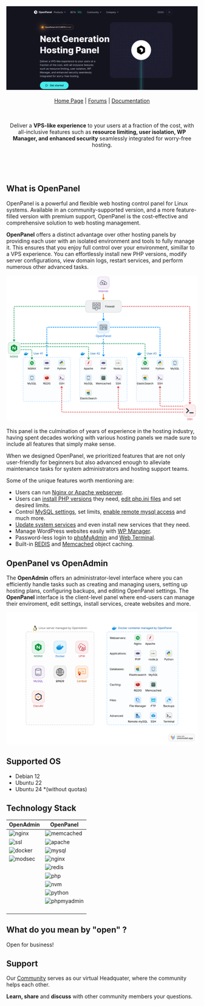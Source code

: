 <div align="center">
<a href="https://openpanel.co/">
    <img alt="website" src="/documentation/static/img/openpanel_social.png">
</a>
  
<br/>
<br/>

<div align="center">
    <a href="https://openpanel.co">Home Page</a> |
    <a href="https://community.openpanel.co/">Forums</a> |
    <a href="https://openpanel.co/docs/admin/intro/">Documentation</a>
</div>
</div>

<br/>
<br/>

<div align="center"> 
    
Deliver a <strong>VPS-like experience</strong> to your users at a fraction of the cost, with all-inclusive features such as <strong>resource limiting, user isolation, WP Manager, and enhanced security</strong> seamlessly integrated for worry-free hosting.

<br />
<br />

</div>
<br/>

## What is OpenPanel

OpenPanel is a powerful and flexible web hosting control panel for Linux systems. Available in an community-supported version, and a more feature-filled version with premium support, OpenPanel is the cost-effective and comprehensive solution to web hosting management.

**OpenPanel** offers a distinct advantage over other hosting panels by providing each user with an isolated environment and tools to fully manage it. This ensures that you enjoy full control over your environment, simillar to a VPS experience. You can effortlessly install new PHP versions, modify server configurations, view domain logs, restart services, and perform numerous other advanced tasks.

[![openpanel scheme](/documentation/static/img/admin/openpanel_scheme.png)](https://openpanel.co/docs/panel/intro/)

This panel is the culmination of years of experience in the hosting industry, having spent decades working with various hosting panels we made sure to include all features that simply make sense.

When we designed OpenPanel, we prioritized features that are not only user-friendly for beginners but also advanced enough to alleviate maintenance tasks for system administrators and hosting support teams.

Some of the unique features worth mentioning are:

- Users can run [Nginx or Apache webserver](https://openpanel.co/docs/admin/plans/hosting_plans/#list-hosting-plans).
- Users can [install PHP versions](https://openpanel.co/docs/panel/advanced/server_settings#install-php-version) they need, [edit php.ini files](https://openpanel.co/docs/panel/advanced/server_settings#phpini-editor) and set desired limits.
- Control [MySQL settings](https://openpanel.co/docs/panel/advanced/server_settings#mysql-settings), set limits, [enable remote mysql access](https://openpanel.co/docs/panel/databases/remote) and much more.
- [Update system services](https://openpanel.co/docs/panel/advanced/server_settings#service-status) and even install new services that they need.
- Manage WordPress websites easily with [WP Manager](https://openpanel.co/docs/panel/applications/wordpress).
- Password-less login to [phpMyAdmin](https://openpanel.co/docs/panel/databases/phpmyadmin) and [Web Terminal](https://openpanel.co/docs/panel/advanced/terminal).
- Built-in [REDIS](https://openpanel.co/docs/panel/caching/Redis) and [Memcached](https://openpanel.co/docs/panel/caching/Memcached) object caching.

## OpenPanel vs OpenAdmin


The **OpenAdmin** offers an administrator-level interface where you can efficiently handle tasks such as creating and managing users, setting up hosting plans, configuring backups, and editing OpenPanel settings.
The **OpenPanel** interface is the client-level panel where end-users can manage their enviroment, edit settings, install services, create websites and more.

[![openpanel-vs-openadmin](/documentation/static/img/admin/openpanel_vs_openadmin.svg)](https://openpanel.co/docs/admin/intro/)


## Supported OS

- Debian 12
- Ubuntu 22
- Ubuntu 24 *(without quotas)

## Technology Stack


| OpenAdmin |  OpenPanel |
|------------------|---|
|         ![nginx](https://img.shields.io/badge/Nginx-1.22--1.26-blue?logo=nginx&logoColor=white)         |  ![memcached](https://img.shields.io/badge/Memcached-1.4--1.6-blue) |
|           ![ssl](https://img.shields.io/badge/Let'sEncrypt-green?logo=letsencrypt&logoColor=white)       | ![apache](https://img.shields.io/badge/Apache-2.4-7aba03?logo=apache&logoColor=white)  |
|           ![docker](https://img.shields.io/badge/Docker-blue?logo=docker&logoColor=white)       |  ![mysql](https://img.shields.io/badge/MySQL-5.5--8.2-blue?logo=mysql&logoColor=white)  |
|           ![modsec](https://img.shields.io/badge/ModSecurity-WAF-blue?logo=modsecurity&logoColor=white)       |  ![nginx](https://img.shields.io/badge/Nginx-1.22--1.26-blue?logo=nginx&logoColor=white) |
|                  | ![redis](https://img.shields.io/badge/Redis-3.0--7.2-blue?logo=redis&logoColor=white)  |
|                  |  ![php](https://img.shields.io/badge/PHP-5.4--8.3-blue?logo=php&logoColor=white) |
|                  |  ![nvm](https://img.shields.io/badge/NVM-1.1.12-7aba03?logo=node.js&logoColor=white) |
|                  |  ![python](https://img.shields.io/badge/Python-3.8--3.12-blue?logo=python&logoColor=white) |
|                  | ![phpmyadmin](https://img.shields.io/badge/PHPMyAdmin-6.5-blue?logo=phpmyadmin&logoColor=white)  |
|                  |   |
|                  |   |
|                  |   |
|                  |   |



## What do you mean by "open" ?

Open for business!

## Support

Our [Community](https://community.openpanel.co/) serves as our virtual Headquater, where the community helps each other.

**Learn, share** and **discuss** with other community members your questions.
